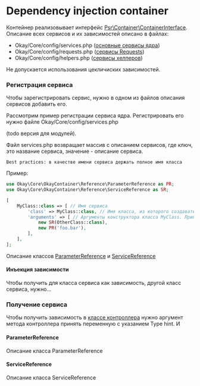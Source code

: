 # Dependency injection container

Контейнер реализовывает интерфейс [Psr\Container\ContainerInterface](https://www.php-fig.org/psr/psr-11/).
Описание всех сервисов и их зависимостей описано в файлах:
+ Okay/Core/config/services.php ([основные сервисы ядра](./core.md))
+ Okay/Core/config/requests.php ([сервисы Requests](./requests.md))
+ Okay/Core/config/helpers.php ([сервисы хелперов](./helpers.md))

Не допускается использования цекличиских зависимостей.

### Регистрация сервиса <a name="serviceRegister"></a>
Чтобы зарегистрировать сервис, нужно в одном из файлов описания сервисов добавить его.

Рассмотрим пример регистрации сервиса ядра. Регистрировать его нужно файле Okay/Core/config/services.php

(todo версия для модулей).

Файл services.php возвращает массив с описанием сервисов, где ключ, это название сервиса, значение - описание сервиса.

`Best practices: в качестве имени сервиса держать полное имя класса`

Пример:
```php
use Okay\Core\OkayContainer\Reference\ParameterReference as PR;
use Okay\Core\OkayContainer\Reference\ServiceReference as SR;

[
    MyClass::class => [ // Имя сервиса
        'class' => MyClass::class, // Имя класса, из которого создавать экземпляр сервиса
        'arguments' => [ // Аргументы конструктора класса MyClass. Принимать в порядке, как здесь передаём
            new SR(OtherClass::class),
            new PR('foo.bar'),
        ],
    ],
];
```
Описание классов [ParameterReference](#ParameterReference) и [ServiceReference](#ServiceReference)


#### Инъекция зависимости

Чтобы получить для класса сервиса как зависимость, другой класс сервиса, нужно...

### Получение сервиса
Чтобы получить зависимость в [классе контроллера](./controllers.md) нужно аргумент метода контроллера принять
переменную с указанием Type hint. И 

#### <a name="ParameterReference"></a> ParameterReference
Описание класса ParameterReference
#### <a name="ServiceReference"></a> ServiceReference
Описание класса ServiceReference